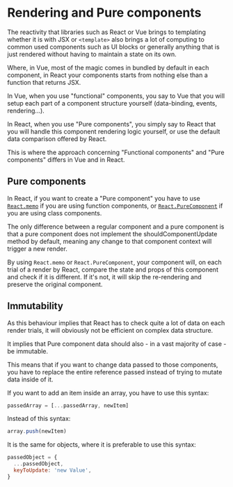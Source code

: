 # Rendering and Pure components

The reactivity that libraries such as React or Vue brings to templating whether it is with JSX or `<template>` also brings a lot of computing to common used components such as UI blocks or generally anything that is just rendered without having to maintain a state on its own.

Where, in Vue, most of the magic comes in bundled by default in each component, in React your components starts from nothing else than a function that returns JSX.

In Vue, when you use "functional" components, you say to Vue that you will setup each part of a component structure yourself (data-binding, events, rendering...).

In React, when you use "Pure components", you simply say to React that you will handle this component rendering logic yourself, or use the default data comparison offered by React.

This is where the approach concerning "Functional components" and "Pure components" differs in Vue and in React.

## Pure components

In React, if you want to create a "Pure component" you have to use [`React.memo`](https://fr.reactjs.org/docs/react-api.html#reactmemo) if you are using function components, or [`React.PureComponent`](https://fr.reactjs.org/docs/react-api.html#reactpurecomponent) if you are using class components.

The only difference between a regular component and a pure component is that a pure component does not implement the shouldComponentUpdate method by default, meaning any change to that component context will trigger a new render.

By using `React.memo` or `React.PureComponent`, your component will, on each trial of a render by React, compare the state and props of this component and check if it is different. If it's not, it will skip the re-rendering and preserve the original component.

## Immutability

As this behaviour implies that React has to check quite a lot of data on each render trials, it will obviously not be efficient on complex data structure.

It implies that Pure component data should also - in a vast majority of case - be immutable.

This means that if you want to change data passed to those components, you have to replace the entire reference passed instead of trying to mutate data inside of it.

If you want to add an item inside an array, you have to use this syntax:

```javascript
passedArray = [...passedArray, newItem]
```

Instead of this syntax:

```javascript
array.push(newItem)
```

It is the same for objects, where it is preferable to use this syntax:

```javascript
passedObject = {
  ...passedObject,
  keyToUpdate: 'new Value',
}
```
